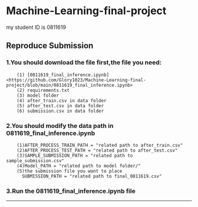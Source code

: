 # Machine-Learning-final-project
  my student ID is 0811619
## Reproduce Submission
###  1.You should download the file first,the file you need:
        (1) [0811619_final_inference.ipynb]<https://github.com/Glory1023/Machine-Learning-final-project/blob/main/0811619_final_inference.ipynb>
        (2) requirements.txt
        (3) model folder
        (4) after_train.csv in data folder
        (5) after_test.csv in data folder
        (6) submission.csv in data folder
###  2.You should modify the data path in 0811619_final_inference.ipynb
        (1)AFTER_PROCESS_TRAIN_PATH = "related path to after_train.csv"
        (2)AFTER_PROCESS_TEST_PATH = "related path to after_test.csv"
        (3)SAMPLE_SUBMISSION_PATH = "related path to sample_submission.csv"
        (4)Model_PATH = "related path to model folder/"
        (5)the submission file you want to place
          SUBMISSION_PATH = "related path to final_0811619.csv"
###  3.Run the 0811619_final_inference.ipynb file
***
